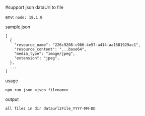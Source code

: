 #support json dataUrl to file

env: 
```node: 18.1.0```

sample.json
```
[
  {
    "resource_name": "226c9208-c966-4e57-a414-aa1581929ac1",
    "resource_content": "...base64",
    "media_type": "image/jpeg",
    "extension": "jpeg",
  },
  ...
]
```

usage
```
npm run json <json filename>
```

output
```
all files in dir dataurl2File_YYYY-MM-DD
```
